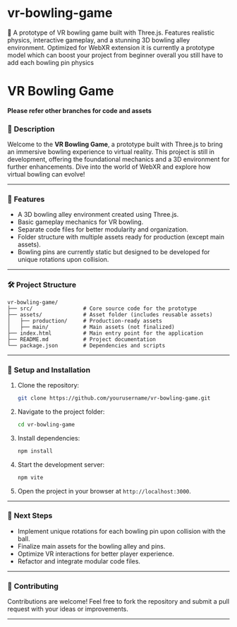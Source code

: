 # vr-bowling-game
🎳 A prototype of  VR bowling game built with Three.js. Features realistic physics, interactive gameplay, and a stunning 3D bowling alley environment. Optimized for WebXR extension it is currently a prototype model which can boost your project from beginner overall you still have to add each bowling pin physics 
# VR Bowling Game
**Please refer other branches for code and assets**
### 🎳 **Description**

Welcome to the **VR Bowling Game**, a prototype built with Three.js to bring an immersive bowling experience to virtual reality. This project is still in development, offering the foundational mechanics and a 3D environment for further enhancements. Dive into the world of WebXR and explore how virtual bowling can evolve!

---

### 🚀 **Features**

- A 3D bowling alley environment created using Three.js.
- Basic gameplay mechanics for VR bowling.
- Separate code files for better modularity and organization.
- Folder structure with multiple assets ready for production (except main assets).
- Bowling pins are currently static but designed to be developed for unique rotations upon collision.

---

### 🛠️ **Project Structure**

```
vr-bowling-game/
├── src/                # Core source code for the prototype
├── assets/             # Asset folder (includes reusable assets)
│   ├── production/     # Production-ready assets
│   ├── main/           # Main assets (not finalized)
├── index.html          # Main entry point for the application
├── README.md           # Project documentation
└── package.json        # Dependencies and scripts
```

---

### 🔧 **Setup and Installation**

1. Clone the repository:
   ```bash
   git clone https://github.com/yourusername/vr-bowling-game.git
   ```
2. Navigate to the project folder:
   ```bash
   cd vr-bowling-game
   ```
3. Install dependencies:
   ```bash
   npm install
   ```
4. Start the development server:
   ```bash
   npm vite
   ```
5. Open the project in your browser at `http://localhost:3000`.

---

### 🌟 **Next Steps**

- Implement unique rotations for each bowling pin upon collision with the ball.
- Finalize main assets for the bowling alley and pins.
- Optimize VR interactions for better player experience.
- Refactor and integrate modular code files.

---

### 🤝 **Contributing**

Contributions are welcome! Feel free to fork the repository and submit a pull request with your ideas or improvements.

---

